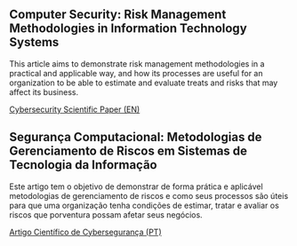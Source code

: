 ## Computer Security: Risk Management Methodologies in Information Technology Systems

This article aims to demonstrate risk management methodologies in a practical and applicable way, and how its processes are useful for an organization to be able to estimate and evaluate treats and risks that may affect its business. 

[Cybersecurity Scientific Paper (EN)](https://github.com/deborafaria01/cybersecurity_scientific_paper/blob/main/Computer%20Security_Risk%20Management%20Methodologies%20in%20Information%20Technology%20Systems.pdf)

## Segurança Computacional: Metodologias de Gerenciamento de Riscos em Sistemas de Tecnologia da Informação

Este artigo tem o objetivo de demonstrar de forma prática e aplicável metodologias de gerenciamento de riscos e como seus processos são úteis para que uma organização tenha
condições de estimar, tratar e avaliar os riscos que porventura possam afetar seus negócios.

[Artigo Científico de Cybersegurança (PT)](https://github.com/deborafaria01/cybersecurity_scientific_paper/blob/main/Seguran%C3%A7a%20Computacional_Metodologias%20de%20Gerenciamento%20de%20Riscos%20em%20Sistemas%20de%20Tecnologia%20da%20Informa%C3%A7%C3%A3o.pdf)
